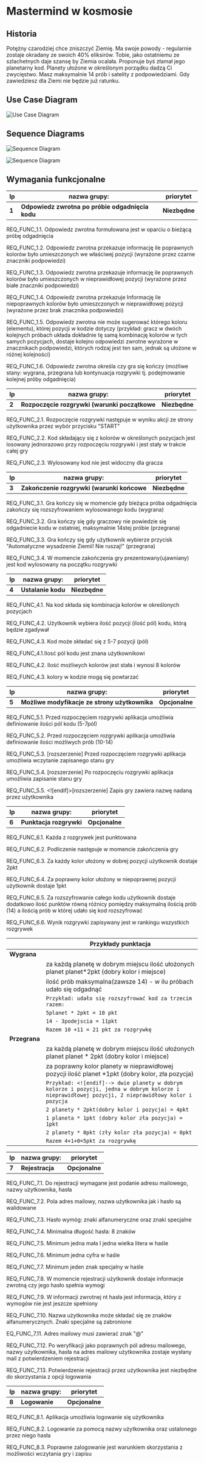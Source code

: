 # Mastermind w kosmosie

## Historia
Potężny czarodziej chce zniszczyć Ziemię. Ma swoje powody - regularnie zostaje okradany ze swoich 40% eliksirów. 
Tobie, jako ostatniemu ze szlachetnych daje szansę by Ziemia ocalała.
Proponuje byś złamał jego planetarny kod.
Planety ułożone w określonym porządku dadzą Ci zwycięstwo.
Masz maksymalnie 14 prób i satelity z podpowiedziami.
Gdy zawiedziesz dla Ziemi nie będzie już ratunku.

## Use Case Diagram 

![Use Case Diagram](http://www.plantuml.com/plantuml/proxy?src=https://raw.githubusercontent.com/Joanna-Szczesna/Mastermind/main/use_case.puml)

## Sequence Diagrams

![Sequence Diagram](http://www.plantuml.com/plantuml/proxy?src=https://raw.githubusercontent.com/Joanna-Szczesna/Mastermind/main/sequence_diagram.puml)

![Sequence Diagram](http://www.plantuml.com/plantuml/proxy?src=https://raw.githubusercontent.com/Joanna-Szczesna/Mastermind/main/sequence_diagram_save_game.puml)


## Wymagania funkcjonalne


|   lp            |nazwa grupy:                          |priorytet                         |
|----------------|-------------------------------|-----------------------------|
|**1**| **Odpowiedz zwrotna po próbie odgadnięcia kodu** |**Niezbędne**      |


REQ_FUNC_1.1. Odpowiedz zwrotna formułowana jest w oparciu o bieżącą próbę odgadnięcia

REQ_FUNC_1.2. Odpowiedz zwrotna przekazuje informację ile poprawnych kolorów było umieszczonych we właściwej pozycji (wyrażone przez czarne znaczniki podpowiedzi)

REQ_FUNC_1.3. Odpowiedz zwrotna przekazuje informację ile poprawnych kolorów było umieszczonych w nieprawidłowej pozycji (wyrażone przez białe znaczniki podpowiedzi)

REQ_FUNC_1.4. Odpowiedz zwrotna przekazuje Informację ile niepoprawnych kolorów było umieszczonych w nieprawidłowej pozycji (wyrażone przez brak znacznika podpowiedzi)

REQ_FUNC_1.5. Odpowiedz zwrotna nie może sugerować którego koloru (elementu), której pozycji w kodzie dotyczy (przykład: gracz w dwóch kolejnych próbach układa dokładnie tę samą kombinację kolorów w tych samych pozycjach, dostaje kolejno odpowiedzi zwrotne wyrażone w znacznikach podpowiedzi, których rodzaj jest ten sam, jednak są ułożone w różnej kolejności)

REQ_FUNC_1.6. Odpowiedz zwrotna określa czy gra się kończy (możliwe stany: wygrana, przegrana lub kontynuacja rozgrywki tj. podejmowanie kolejnej próby odgadnięcia)

|   lp            |nazwa grupy:                          |priorytet                         |
|----------------|-------------------------------|-----------------------------|
|**2**| **Rozpoczęcie rozgrywki (warunki początkowe** |**Niezbędne**      |

REQ_FUNC_2.1. Rozpoczęcie rozgrywki następuje w wyniku akcji ze strony użytkownika przez wybór przycisku "START"

REQ_FUNC_2.2. Kod składający się z kolorów w określonych pozycjach jest losowany jednorazowo przy rozpoczęciu rozgrywki i jest stały w trakcie całej gry

REQ_FUNC_2.3. Wylosowany kod nie jest widoczny dla gracza

|   lp            |nazwa grupy:                          |priorytet                         |
|----------------|-------------------------------|-----------------------------|
|**3**| **Zakończenie rozgrywki (warunki końcowe** |**Niezbędne**      |

REQ_FUNC_3.1. Gra kończy się w momencie gdy bieżąca próba odgadnięcia zakończy się rozszyfrowaniem wylosowanego kodu (wygrana)

REQ_FUNC_3.2. Gra kończy się gdy graczowy nie powiedzie się odgadniecie kodu w ostatniej, maksymalnie 14stej próbie (przegrana)

REQ_FUNC_3.3. Gra kończy się gdy użytkownik wybierze przycisk "Automatyczne wysadzenie Ziemii! Nie ruszaj!" (przegrana)

REQ_FUNC_3.4. W momencie zakończenia gry prezentowany(ujawniany) jest kod wylosowany na początku rozgrywki

|   lp            |nazwa grupy:                          |priorytet                         |
|----------------|-------------------------------|-----------------------------|
|**4**| **Ustalanie kodu** |**Niezbędne**      |
REQ_FUNC_4.1. Na kod składa się kombinacja kolorów w określonych pozycjach

REQ_FUNC_4.2. Użytkownik wybiera ilość pozycji (ilość pól) kodu, którą będzie zgadywał

REQ_FUNC_4.3. Kod może składać się z 5-7 pozycji (pól)

REQ_FUNC_4.1.Ilosć pól kodu jest znana użytkownikowi

REQ_FUNC_4.2. Ilość możliwych kolorów jest stała i wynosi 8 kolorów

REQ_FUNC_4.3.  kolory w kodzie mogą się powtarzać

|   lp            |nazwa grupy:                          |priorytet                         |
|----------------|-------------------------------|-----------------------------|
|**5**| **Możliwe modyfikacje ze strony użytkownika** |**Opcjonalne**      |
REQ_FUNC_5.1. Przed rozpoczęciem rozgrywki aplikacja umożliwia definiowanie ilości pól kodu (5-7pól)

REQ_FUNC_5.2. Przed rozpoczęciem rozgrywki aplikacja umożliwia definiowanie ilości możliwych prób (10-14)

REQ_FUNC_5.3. [rozszerzenie] Przed rozpoczęciem rozgrywki aplikacja umożliwia wczytanie zapisanego stanu gry  

REQ_FUNC_5.4. [rozszerzenie] Po rozpoczęciu rozgrywki aplikacja umożliwia zapisanie stanu gry 

REQ_FUNC_5.5. <![endif]>[rozszerzenie] Zapis gry zawiera nazwę nadaną przez użytkownika

|   lp            |nazwa grupy:                          |priorytet                         |
|----------------|-------------------------------|-----------------------------|
|**6**| **Punktacja rozgrywki** |**Opcjonalne** |
REQ_FUNC_6.1. Każda z rozgrywek jest punktowana

REQ_FUNC_6.2. Podliczenie następuje w momencie zakończenia gry

REQ_FUNC_6.3. Za każdy kolor ułożony w dobrej pozycji użytkownik dostaje 2pkt

REQ_FUNC_6.4. Za poprawny kolor ułożony w niepoprawnej pozycji użytkownik dostaje 1pkt

REQ_FUNC_6.5. Za rozszyfrowanie całego kodu użytkownik dostaje dodatkowo ilość punktów równą różnicy pomiędzy maksymalną ilością prób (14) a ilością prób w której udało się kod rozszyfrować

REQ_FUNC_6.6. Wynik rozgrywki zapisywany jest w rankingu wszystkich rozgrywek

|              |Przykłady punktacja                          |
|----------------|-------------------------------|
|**Wygrana**| |
|| za każdą planetę w dobrym miejscu ilość ułożonych planet planet*2pkt (dobry kolor i miejsce)     
||   ilość prób maksymalna(zawsze 14) - w ilu próbach udało się odgadnąć|
|| `Przykład: udało się rozszyfrować kod za trzecim razem:`|
|| `5planet * 2pkt = 10 pkt`|
|| `14 - 3podejscia = 11pkt`|
|| `Razem 10 +11 = 21 pkt za rozgrywkę`|
|**Przegrana**|  |
|| za każdą planetę w dobrym miejscu ilość ułożonych planet planet * 2pkt (dobry kolor i miejsce)|
|| za poprawny kolor planety w nieprawidłowej pozycji ilość planet *1pkt (dobry kolor, zła pozycja)|
|| `Przykład: <![endif]--> dwie planety w dobrym kolorze i pozycji, jedna w dobrym kolorze i nieprawidłowej pozycji, 2 nieprawidłowy kolor i pozycja`|
|| `2 planety * 2pkt(dobry kolor i pozycja) = 4pkt`|
|| `1 planeta * 1pkt (dobry kolor zła pozycja) = 1pkt`|
|| `2 planety * 0pkt (zły kolor zła pozycja) = 0pkt`|
|| `Razem 4+1+0=5pkt za rozgrywkę`|



|   lp            |nazwa grupy:                          |priorytet                         |
|----------------|-------------------------------|-----------------------------|
|**7**| **Rejestracja** |**Opcjonalne** |

REQ_FUNC_7.1. Do rejestracji wymagane jest podanie adresu mailowego, nazwy użytkownika, hasła

REQ_FUNC_7.2. Pola adres mailowy, nazwa użytkownika jak i hasło są walidowane

REQ_FUNC_7.3. Hasło wymóg: znaki alfanumeryczne oraz znaki specjalne

REQ_FUNC_7.4. Minimalna długość hasła: 8 znaków

REQ_FUNC_7.5. Minimum jedna mała I jedna wielka litera w haśle

REQ_FUNC_7.6. Minimum jedna cyfra w haśle

REQ_FUNC_7.7. Minimum jeden znak specjalny w haśle

REQ_FUNC_7.8. W momencie rejestracji użytkownik dostaje informacje zwrotną czy jego hasło spełnia wymogi

REQ_FUNC_7.9. W informacji zwrotnej nt hasła jest informacja, który z wymogów nie jest jeszcze spełniony

REQ_FUNC_7.10. Nazwa użytkownika może składać się ze znaków alfanumerycznych. Znaki specjalne są zabronione

EQ_FUNC_7.11. Adres mailowy musi zawierać znak "@"

REQ_FUNC_7.12. Po weryfikacji jako poprawnych pól adresu mailowego, nazwy użytkownika, hasła na adres mailowy użytkownika zostaje wysłany mail z potwierdzeniem rejestracji

REQ_FUNC_7.13. Potwierdzenie rejestracji przez użytkownika jest niezbędne do skorzystania z opcji logowania

|   lp            |nazwa grupy:                          |priorytet                         |
|----------------|-------------------------------|-----------------------------|
|**8**| **Logowanie** |**Opcjonalne** |
REQ_FUNC_8.1. Aplikacja umożliwia logowanie się użytkownika

REQ_FUNC_8.2. Logowanie za pomocą nazwy użytkownika oraz ustalonego przez niego hasła

REQ_FUNC_8.3. Poprawne zalogowanie jest warunkiem skorzystania z możliwości wczytania gry i zapisu